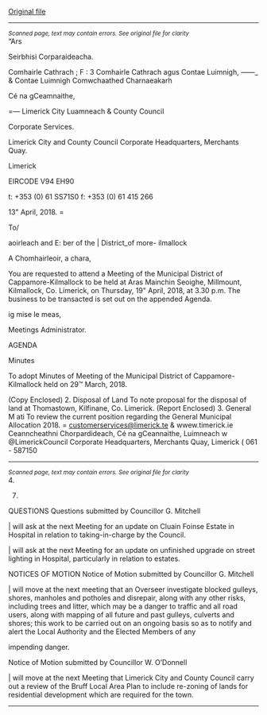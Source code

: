 [Original file](https://www.limerick.ie/sites/default/files/media/documents/2018-04/00%20Agenda%20Meeting%20Municipal%20District%20Cappamore-Kilmallock%20190418.pdf)

---
*<small>Scanned page, text may contain errors. See original file for clarity</small>*  
“Ars

Seirbhisi Corparaideacha.

Comhairle Cathrach ; F
: 3 Comhairle Cathrach agus Contae Luimnigh,
_—_—_ & Contae Luimnigh Comwchaathed Charnaeakarh

Cé na gCeamnaithe,

=— Limerick City Luamneach
& County Council

Corporate Services.

Limerick City and County Council
Corporate Headquarters,
Merchants Quay.

Limerick

EIRCODE V94 EH90

t: +353 (0) 61 SS71S0
f: +353 (0) 61 415 266

13" April, 2018. =

To/

aoirleach and E: ber of the | District_of more-
ilmallock

A Chomhairleoir, a chara,

You are requested to attend a Meeting of the Municipal District of Cappamore-Kilmallock to be
held at Aras Mainchin Seoighe, Millmount, Kilmallock, Co. Limerick, on Thursday, 19" April,
2018, at 3.30 p.m. The business to be transacted is set out on the appended Agenda.

ig mise le meas,

Meetings Administrator.

AGENDA

Minutes

To adopt Minutes of Meeting of the Municipal District of Cappamore-Kilmallock held on
29™ March, 2018.

(Copy Enclosed)
2. Disposal of Land
To note proposal for the disposal of land at Thomastown, Kilfinane, Co. Limerick.
(Report Enclosed)
3. General M ati
To review the current position regarding the General Municipal Allocation 2018.
= customerservices@limerick.te
& wwew.timerick.ie
Ceanncheathni Chorpardideach, Cé na gCeannaithe, Luimneach w @LimerickCouncil
Corporate Headquarters, Merchants Quay, Limerick ( 061 - 587150


---
*<small>Scanned page, text may contain errors. See original file for clarity</small>*  
4.

7.

QUESTIONS
Questions submitted by Councillor G. Mitchell

| will ask at the next Meeting for an update on Cluain Foinse Estate in Hospital in
relation to taking-in-charge by the Council.

| will ask at the next Meeting for an update on unfinished upgrade on street lighting in
Hospital, particularly in relation to estates.

NOTICES OF MOTION
Notice of Motion submitted by Councillor G. Mitchell

| will move at the next meeting that an Overseer investigate blocked gulleys, shores,
manholes and potholes and disrepair, along with any other risks, including trees and
litter, which may be a danger to traffic and all road users, along with mapping of all
future and past gulleys, culverts and shores; this work to be carried out on an ongoing
basis so as to notify and alert the Local Authority and the Elected Members of any

impending danger.

Notice of Motion submitted by Councillor W. O’Donnell

| will move at the next Meeting that Limerick City and County Council carry out a review
of the Bruff Local Area Plan to include re-zoning of lands for residential development
which are required for the town.


---
